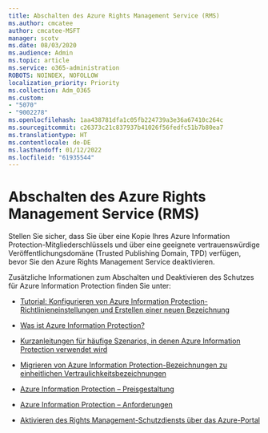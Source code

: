 ```yaml
---
title: Abschalten des Azure Rights Management Service (RMS)
ms.author: cmcatee
author: cmcatee-MSFT
manager: scotv
ms.date: 08/03/2020
ms.audience: Admin
ms.topic: article
ms.service: o365-administration
ROBOTS: NOINDEX, NOFOLLOW
localization_priority: Priority
ms.collection: Adm_O365
ms.custom:
- "5070"
- "9002278"
ms.openlocfilehash: 1aa438781dfa1c05fb224739a3e36a67410c264c
ms.sourcegitcommit: c26373c21c837937b41026f56fedfc51b7b80ea7
ms.translationtype: HT
ms.contentlocale: de-DE
ms.lasthandoff: 01/12/2022
ms.locfileid: "61935544"
---
```

# <a name="decommission-azure-rights-management-service-rms"></a>Abschalten des Azure Rights Management Service (RMS)

Stellen Sie sicher, dass Sie über eine Kopie Ihres Azure Information Protection-Mitgliederschlüssels und über eine geeignete vertrauenswürdige Veröffentlichungsdomäne (Trusted Publishing Domain, TPD) verfügen, bevor Sie den Azure Rights Management Service deaktivieren.

Zusätzliche Informationen zum Abschalten und Deaktivieren des Schutzes für Azure Information Protection finden Sie unter:

- [Tutorial: Konfigurieren von Azure Information Protection-Richtlinieneinstellungen und Erstellen einer neuen Bezeichnung](https://docs.microsoft.com/azure/information-protection/get-started/infoprotect-quick-start-tutorial)
- [Was ist Azure Information Protection?](https://docs.microsoft.com/azure/information-protection/what-is-information-protection)
- [Kurzanleitungen für häufige Szenarios, in denen Azure Information Protection verwendet wird](https://docs.microsoft.com/azure/information-protection/how-to-guides)  
    
- [Migrieren von Azure Information Protection-Bezeichnungen zu einheitlichen Vertraulichkeitsbezeichnungen](https://docs.microsoft.com/azure/information-protection/configure-policy-migrate-labels)  
    
- [Azure Information Protection – Preisgestaltung](https://azure.microsoft.com/pricing/details/information-protection)  
    
- [Azure Information Protection – Anforderungen](https://docs.microsoft.com/azure/information-protection/get-started/requirements)  
    
- [Aktivieren des Rights Management-Schutzdiensts über das Azure-Portal](https://docs.microsoft.com/azure/information-protection/deploy-use/activate-azure)